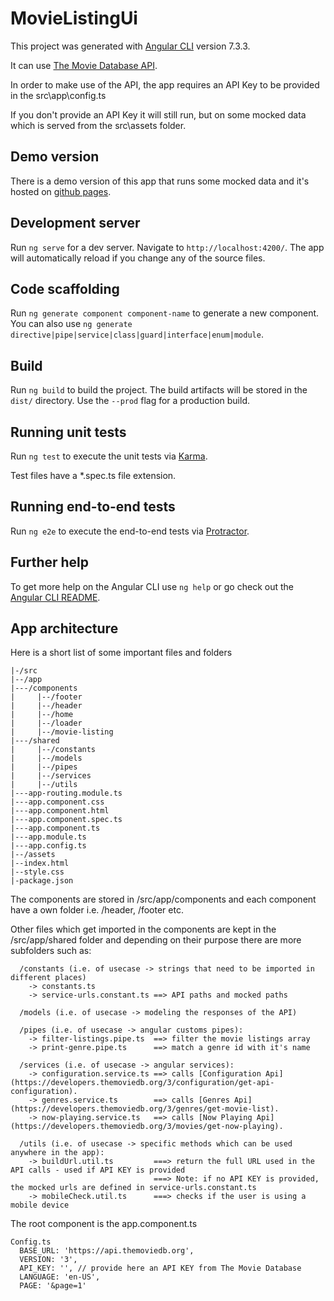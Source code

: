 # MovieListingUi

This project was generated with [Angular CLI](https://github.com/angular/angular-cli) version 7.3.3.

It can use [The Movie Database API](https://developers.themoviedb.org/3/getting-started/introduction).

In order to make use of the API, the app requires an API Key to be provided in the src\app\config.ts

If you don't provide an API Key it will still run, but on some mocked data which is served from the src\assets folder.

## Demo version

There is a demo version of this app that runs some mocked data and it's hosted on [github pages](https://cristianrosoi.github.io/movie-listing-ui/).

## Development server

Run `ng serve` for a dev server. Navigate to `http://localhost:4200/`. The app will automatically reload if you change any of the source files.

## Code scaffolding

Run `ng generate component component-name` to generate a new component. You can also use `ng generate directive|pipe|service|class|guard|interface|enum|module`.

## Build

Run `ng build` to build the project. The build artifacts will be stored in the `dist/` directory. Use the `--prod` flag for a production build.

## Running unit tests

Run `ng test` to execute the unit tests via [Karma](https://karma-runner.github.io).

Test files have a *.spec.ts file extension.

## Running end-to-end tests

Run `ng e2e` to execute the end-to-end tests via [Protractor](http://www.protractortest.org/).

## Further help

To get more help on the Angular CLI use `ng help` or go check out the [Angular CLI README](https://github.com/angular/angular-cli/blob/master/README.md).

## App architecture

Here is a short list of some important files and folders

```
|-/src
|--/app
|---/components
|     |--/footer
|     |--/header
|     |--/home
|     |--/loader
|     |--/movie-listing
|---/shared
|     |--/constants
|     |--/models
|     |--/pipes
|     |--/services
|     |--/utils
|---app-routing.module.ts
|---app.component.css
|---app.component.html
|---app.component.spec.ts
|---app.component.ts
|---app.module.ts
|---app.config.ts
|--/assets
|--index.html
|--style.css
|-package.json
```

The components are stored in /src/app/components and each component have a own folder i.e. /header, /footer etc.

Other files which get imported in the components are kept in the /src/app/shared folder and depending on their purpose there are more subfolders such as: 

```
  /constants (i.e. of usecase -> strings that need to be imported in different places)
    -> constants.ts
    -> service-urls.constant.ts ==> API paths and mocked paths

  /models (i.e. of usecase -> modeling the responses of the API)
  
  /pipes (i.e. of usecase -> angular customs pipes): 
    -> filter-listings.pipe.ts  ==> filter the movie listings array
    -> print-genre.pipe.ts      ==> match a genre id with it's name

  /services (i.e. of usecase -> angular services):
    -> configuration.service.ts ==> calls [Configuration Api](https://developers.themoviedb.org/3/configuration/get-api-configuration).
    -> genres.service.ts        ==> calls [Genres Api](https://developers.themoviedb.org/3/genres/get-movie-list).
    -> now-playing.service.ts   ==> calls [Now Playing Api](https://developers.themoviedb.org/3/movies/get-now-playing).

  /utils (i.e. of usecase -> specific methods which can be used anywhere in the app):
    -> buildUrl.util.ts         ===> return the full URL used in the API calls - used if API KEY is provided
                                ===> Note: if no API KEY is provided, the mocked urls are defined in service-urls.constant.ts
    -> mobileCheck.util.ts      ===> checks if the user is using a mobile device
```

The root component is the app.component.ts

```
Config.ts
  BASE_URL: 'https://api.themoviedb.org',
  VERSION: '3',
  API_KEY: '', // provide here an API KEY from The Movie Database
  LANGUAGE: 'en-US',
  PAGE: '&page=1'
```
